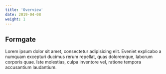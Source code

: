 ```yaml
---
title: 'Overview'
date: 2019-04-08
weight: 1
---
```


## Formgate

Lorem ipsum dolor sit amet, consectetur adipisicing elit. Eveniet explicabo a numquam excepturi ducimus rerum repellat, quas doloremque, laborum corporis quae. Iste molestias, culpa inventore vel, ratione tempora accusantium laudantium.
